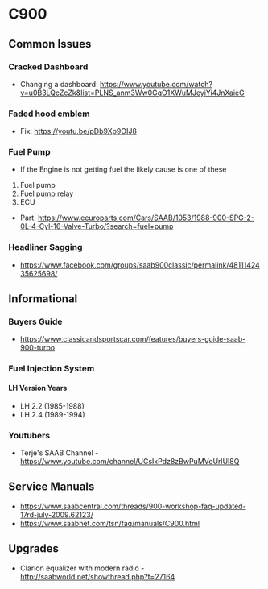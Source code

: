 # C900
## Common Issues
### Cracked Dashboard
 - Changing a dashboard: https://www.youtube.com/watch?v=u0B3LQcZcZk&list=PLNS_anm3Ww0GqO1XWuMJeyiYi4JnXaieG
### Faded hood emblem
 - Fix: https://youtu.be/pDb9Xp9OIJ8

### Fuel Pump
 - If the Engine is not getting fuel the likely cause is one of these
1. Fuel pump
2. Fuel pump relay
3. ECU
 - Part: https://www.eeuroparts.com/Cars/SAAB/1053/1988-900-SPG-2-0L-4-Cyl-16-Valve-Turbo/?search=fuel+pump
### Headliner Sagging
 - https://www.facebook.com/groups/saab900classic/permalink/4811142435625698/
## Informational
### Buyers Guide
 - https://www.classicandsportscar.com/features/buyers-guide-saab-900-turbo
### Fuel Injection System
#### LH Version Years
 - LH 2.2 (1985-1988)
 - LH 2.4 (1989-1994)
### Youtubers
 - Terje's SAAB Channel - https://www.youtube.com/channel/UCsIxPdz8zBwPuMVoUrlUl8Q
## Service Manuals
  - https://www.saabcentral.com/threads/900-workshop-faq-updated-17rd-july-2009.62123/ 
  - https://www.saabnet.com/tsn/faq/manuals/C900.html
## Upgrades
 - Clarion equalizer with modern radio - http://saabworld.net/showthread.php?t=27164
